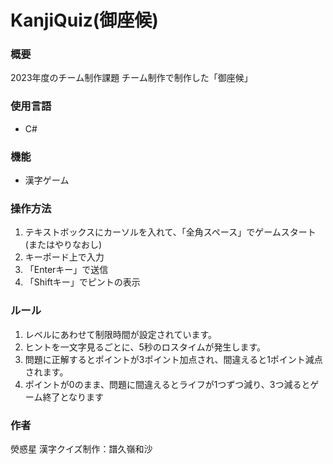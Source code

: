 # KanjiQuiz(御座候)

### 概要
2023年度のチーム制作課題
チーム制作で制作した「御座候」

### 使用言語
- C#

### 機能
- 漢字ゲーム

### 操作方法
1. テキストボックスにカーソルを入れて、「全角スペース」でゲームスタート(またはやりなおし)
2. キーポード上で入力
3. 「Enterキー」で送信
4. 「Shiftキー」でピントの表示

### ルール
1. レベルにあわせて制限時間が設定されています。
2. ヒントを一文字見るごとに、5秒のロスタイムが発生します。
3. 問題に正解するとポイントが3ポイント加点され、間違えると1ポイント減点されます。
4. ポイントが0のまま、問題に間違えるとライフが1つずつ減り、3つ減るとゲーム終了となります
 

### 作者
熒惑星
漢字クイズ制作：譜久嶺和沙